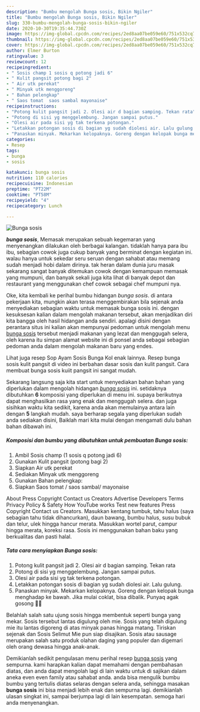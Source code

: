 ```yaml
---
description: "Bumbu mengolah Bunga sosis, Bikin Ngiler"
title: "Bumbu mengolah Bunga sosis, Bikin Ngiler"
slug: 330-bumbu-mengolah-bunga-sosis-bikin-ngiler
date: 2020-10-30T19:35:44.730Z
image: https://img-global.cpcdn.com/recipes/2ed8aa07be059e60/751x532cq70/bunga-sosis-foto-resep-utama.jpg
thumbnail: https://img-global.cpcdn.com/recipes/2ed8aa07be059e60/751x532cq70/bunga-sosis-foto-resep-utama.jpg
cover: https://img-global.cpcdn.com/recipes/2ed8aa07be059e60/751x532cq70/bunga-sosis-foto-resep-utama.jpg
author: Elmer Burton
ratingvalue: 3
reviewcount: 12
recipeingredient:
- " Sosis champ 1 sosis q potong jadi 6"
- " Kulit pangsit potong bagi 2"
- " Air utk perekat"
- " Minyak utk menggoreng"
- " Bahan pelengkap"
- " Saos tomat  saos sambal mayonaise"
recipeinstructions:
- "Potong kulit pangsit jadi 2. Olesi air d bagian samping. Tekan rata"
- "Potong di sisi yg menggelembung. Jangan sampai putus."
- "Olesi air pada sisi yg tak terkena potongan."
- "Letakkan potongan sosis di bagian yg sudah diolesi air. Lalu gulung."
- "Panaskan minyak. Mekarkan kelopaknya. Goreng dengan kelopak bunga menghadap ke bawah. Jika mulai coklat, bisa dibalik. Punyaq agak gosong 🤭😬"
categories:
- Resep
tags:
- bunga
- sosis

katakunci: bunga sosis 
nutrition: 110 calories
recipecuisine: Indonesian
preptime: "PT22M"
cooktime: "PT58M"
recipeyield: "4"
recipecategory: Lunch

---
```



![Bunga sosis](https://img-global.cpcdn.com/recipes/2ed8aa07be059e60/751x532cq70/bunga-sosis-foto-resep-utama.jpg)

<b><i>bunga sosis</i></b>, Memasak merupakan sebuah kegemaran yang menyenangkan dilakukan oleh berbagai kalangan. tidaklah hanya para ibu ibu, sebagian cowok juga cukup banyak yang berminat dengan kegiatan ini. walau hanya untuk sekedar seru seruan dengan sahabat atau memang sudah menjadi hobi dalam dirinya. tak heran dalam dunia juru masak sekarang sangat banyak ditemukan cowok dengan kemampuan memasak yang mumpuni, dan banyak sekali juga kita lihat di banyak depot dan restaurant yang menggunakan chef cowok sebagai chef mumpuni nya.

Oke, kita kembali ke perihal bumbu hidangan <i>bunga sosis</i>. di antara pekerjaan kita, mungkin akan terasa menggembirakan bila sejenak anda menyediakan sebagian waktu untuk memasak bunga sosis ini. dengan kesuksesan kalian dalam mengolah makanan tersebut, akan menjadikan diri kita bangga oleh hasil hidangan anda sendiri. apalagi disini dengan perantara situs ini kalian akan mempunyai pedoman untuk mengolah menu <u>bunga sosis</u> tersebut menjadi makanan yang lezat dan menggugah selera, oleh karena itu simpan alamat website ini di ponsel anda sebagai sebagian pedoman anda dalam mengolah makanan baru yang endes.

Lihat juga resep Sop Ayam Sosis Bunga Kol enak lainnya. Resep bunga sosis kulit pangsit di video ini berbahan dasar sosis dan kulit pangsit. Cara membuat bunga sosis kuiit pangsit ini sangat mudah.


Sekarang langsung saja kita start untuk menyediakan bahan bahan yang diperlukan dalam mengolah hidangan <u><i>bunga sosis</i></u> ini. setidaknya dibutuhkan <b>6</b> komposisi yang diperlukan di menu ini. supaya berikutnya dapat menghasilkan rasa yang enak dan menggugah selera. dan juga sisihkan waktu kita sedikit, karena anda akan memulainya antara lain dengan <b>5</b> langkah mudah. saya berharap segala yang diperlukan sudah anda sediakan disini, Baiklah mari kita mulai dengan mengamati dulu bahan bahan dibawah ini.

<!--inarticleads1-->

##### Komposisi dan bumbu yang dibutuhkan untuk pembuatan Bunga sosis:

1. Ambil  Sosis champ (1 sosis q potong jadi 6)
1. Gunakan  Kulit pangsit (potong bagi 2)
1. Siapkan  Air utk perekat
1. Sediakan  Minyak utk menggoreng
1. Gunakan  Bahan pelengkap:
1. Siapkan  Saos tomat / saos sambal/ mayonaise


About Press Copyright Contact us Creators Advertise Developers Terms Privacy Policy &amp; Safety How YouTube works Test new features Press Copyright Contact us Creators. Masukkan kentang tumbuk, tahu halus (saya sebagian tahu tidak dihancurkan), daun bawang, bumbu halus, susu bubuk dan telur, ulek hingga hancur merata. Masukkan wortel parut, campur hingga merata, koreksi rasa. Sosis ini menggunakan bahan baku yang berkualitas dan pasti halal. 

<!--inarticleads2-->

##### Tata cara menyiapkan Bunga sosis:

1. Potong kulit pangsit jadi 2. Olesi air d bagian samping. Tekan rata
1. Potong di sisi yg menggelembung. Jangan sampai putus.
1. Olesi air pada sisi yg tak terkena potongan.
1. Letakkan potongan sosis di bagian yg sudah diolesi air. Lalu gulung.
1. Panaskan minyak. Mekarkan kelopaknya. Goreng dengan kelopak bunga menghadap ke bawah. Jika mulai coklat, bisa dibalik. Punyaq agak gosong 🤭😬


Belahlah salah satu ujung sosis hingga membentuk seperti bunga yang mekar. Sosis tersebut lantas digulung oleh mie. Sosis yang telah digulung mie itu lantas digoreng di atas minyak panas hingga matang. Tiriskan sejenak dan Sosis Selimut Mie pun siap disajikan. Sosis atau sausage merupakan salah satu produk olahan daging yang populer dan digemari oleh orang dewasa hingga anak-anak. 

Demikianlah sedikit pengulasan menu perihal resep <u>bunga sosis</u> yang sempurna. kami harapkan kalian dapat memahami dengan pembahasan diatas, dan anda dapat mengolah lagi di lain waktu untuk di sajikan dalam aneka even even family atau sahabat anda. anda bisa mengulik bumbu bumbu yang tertulis diatas selaras dengan selera anda, sehingga masakan <b>bunga sosis</b> ini bisa menjadi lebih enak dan sempurna lagi. demikianlah ulasan singkat ini, sampai berjumpa lagi di lain kesempatan. semoga hari anda menyenangkan.
